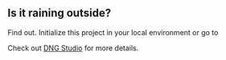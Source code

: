 ## Is it raining outside?

Find out. Initialize this project in your local environment or go to

Check out [DNG Studio](https://dngstudio.co) for more details.
